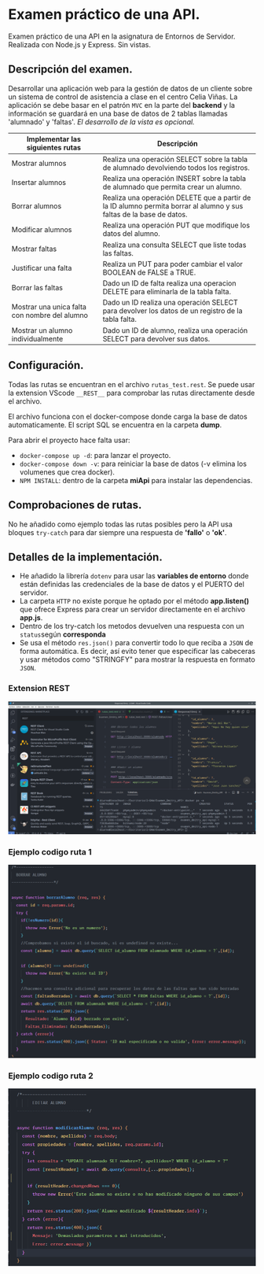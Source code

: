 # Examen práctico de una API.

Examen práctico de una API en la asignatura de Entornos de Servidor. Realizada con Node.js y Express. Sin vistas.

## Descripción del examen.

Desarrollar una aplicación web para la gestión de datos de un cliente sobre un sistema de control de asistencia a clase en el centro Celia Viñas. La aplicación se debe basar en el patrón ``MVC`` en la parte del __backend__ y la información se guardará en una base de datos de 2 tablas llamadas 'alumnado' y 'faltas'. *El desarrollo de la vista es opcional.*

| Implementar las siguientes rutas | Descripción |
| --------------------------------- | -----------|
| Mostrar alumnos | Realiza una operación SELECT sobre la tabla de alumnado devolviendo todos los registros. |
| Insertar alumnos | Realiza una operación INSERT sobre la tabla de alumnado que permita crear un alumno. |
| Borrar alumnos | Realiza una operación DELETE que a partir de la ID alumno permita borrar al alumno y sus faltas de la base de datos. |
| Modificar alumnos | Realiza una operación PUT que modifique los datos del alumno. |
| Mostrar faltas | Realiza una consulta SELECT que liste todas las faltas. |
| Justificar una falta | Realiza un PUT para poder cambiar el valor BOOLEAN de FALSE a TRUE. |
| Borrar las faltas | Dado un ID de falta realiza una operacion DELETE para eliminarla de la tabla falta. |
| Mostrar una unica falta con nombre del alumno | Dado un ID realiza una operación SELECT para devolver los datos de un registro de la tabla falta. |
| Mostrar un alumno individualmente | Dado un ID de alumno, realiza una operación SELECT para devolver sus datos. |

## Configuración.

Todas las rutas se encuentran en el archivo ``rutas_test.rest``. Se puede usar la extension VScode ``__REST__`` para comprobar las rutas directamente desde el archivo.

El archivo funciona con el docker-compose donde carga la base de datos automaticamente. El script SQL se encuentra en la carpeta __dump__.

Para abrir el proyecto hace falta usar:
* ``docker-compose up -d``: para lanzar el proyecto.
* ``docker-compose down -v``: para reiniciar la base de datos (-v elimina los volumenes que crea docker).
* ``NPM INSTALL``:  dentro de la carpeta __miApi__ para instalar las dependencias.

## Comprobaciones de rutas.

No he añadido como ejemplo todas las rutas posibles pero la API usa bloques ``try-catch`` para dar siempre una respuesta de __'fallo'__ o __'ok'__.

## Detalles de la implementación.

* He añadido la librería ``dotenv`` para usar las __variables de entorno__ donde están definidas las credenciales de la base de datos y el PUERTO del servidor.
* La carpeta ``HTTP`` no existe porque he optado por el método __app.listen()__ que ofrece Express para crear un servidor directamente en el archivo __app.js__.
* Dentro de los try-catch los metodos devuelven una respuesta con un ``status``según __corresponda__ 
* Se usa el método ``res.json()`` para convertir todo lo que reciba a ``JSON`` de forma automática. Es decir, así evito tener que especificar las cabeceras y usar métodos como "STRINGFY" para mostrar la respuesta en formato ``JSON``.


### Extension REST

![extension](img/imgREST.png)

### Ejemplo codigo ruta 1

![](img/img1.png)

### Ejemplo codigo ruta 2

![](img/img2.png)

